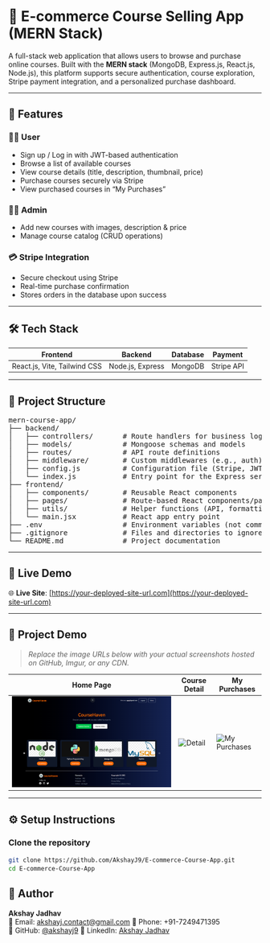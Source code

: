 # 🛒 E-commerce Course Selling App (MERN Stack)

A full-stack web application that allows users to browse and purchase online courses. Built with the **MERN stack** (MongoDB, Express.js, React.js, Node.js), this platform supports secure authentication, course exploration, Stripe payment integration, and a personalized purchase dashboard.

---

## 🚀 Features

### 🧑‍💻 User
- Sign up / Log in with JWT-based authentication
- Browse a list of available courses
- View course details (title, description, thumbnail, price)
- Purchase courses securely via Stripe
- View purchased courses in “My Purchases”

### 👨‍🏫 Admin
- Add new courses with images, description & price
- Manage course catalog (CRUD operations)

### 💳 Stripe Integration
- Secure checkout using Stripe
- Real-time purchase confirmation
- Stores orders in the database upon success

---

## 🛠️ Tech Stack

| Frontend                      | Backend           | Database | Payment    |
|------------------------------|-------------------|----------|------------|
| React.js, Vite, Tailwind CSS | Node.js, Express  | MongoDB  | Stripe API |

---

## 📁 Project Structure

<pre>
mern-course-app/
├── backend/
│   ├── controllers/       # Route handlers for business logic
│   ├── models/            # Mongoose schemas and models
│   ├── routes/            # API route definitions
│   ├── middleware/        # Custom middlewares (e.g., auth)
│   ├── config.js          # Configuration file (Stripe, JWT, etc.)
│   └── index.js           # Entry point for the Express server
├── frontend/
│   ├── components/        # Reusable React components
│   ├── pages/             # Route-based React components/pages
│   ├── utils/             # Helper functions (API, formatting)
│   └── main.jsx           # React app entry point
├── .env                   # Environment variables (not committed to Git)
├── .gitignore             # Files and directories to ignore in Git
└── README.md              # Project documentation
</pre>

---

## 🔗 Live Demo

🌐 **Live Site**: [https://your-deployed-site-url.com](https://your-deployed-site-url.com)

---

## 📸 Project Demo

> _Replace the image URLs below with your actual screenshots hosted on GitHub, Imgur, or any CDN._

| Home Page | Course Detail | My Purchases |
|----------|---------------|---------------|
| ![Home](Frontend/Project_Demo/Home.png) | ![Detail](https://your-image-link.com/detail.png) | ![My Purchases](https://your-image-link.com/purchases.png) |

---

## ⚙️ Setup Instructions

### Clone the repository

```bash
git clone https://github.com/AkshayJ9/E-commerce-Course-App.git
cd E-commerce-Course-App
```

## 👤 Author

**Akshay Jadhav**  
📧 Email: akshayj.contact@gmail.com
📱 Phone: +91-7249471395  
🔗 GitHub: [@akshayj9](https://github.com/akshayj9)
🔗 LinkedIn: [Akshay Jadhav](https://linkedin.com/in/akshaykjadhav)
